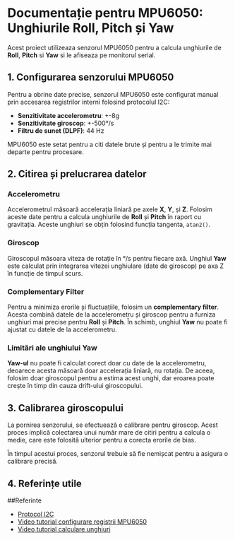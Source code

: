 # Documentație pentru MPU6050: Unghiurile Roll, Pitch și YawAcest proiect utilizeaza senzorul MPU6050 pentru a calcula unghiurile de **Roll**, **Pitch** si **Yaw** si le afiseaza pe monitorul serial.## 1. Configurarea senzorului MPU6050Pentru a obrine date precise, senzorul MPU6050 este configurat manual prin accesarea registrilor interni folosind protocolul I2C:- **Senzitivitate accelerometru**: +-8g- **Senzitivitate giroscop**: +-500°/s- **Filtru de sunet (DLPF)**: 44 HzMPU6050 este setat pentru a citi datele brute și pentru a le trimite mai departe pentru procesare.## 2. Citirea și prelucrarea datelor### AccelerometruAccelerometrul măsoară accelerația liniară pe axele **X**, **Y**, și **Z**. Folosim aceste date pentru a calcula unghiurile de **Roll** și **Pitch** în raport cu gravitația. Aceste unghiuri se obțin folosind funcția tangenta, `atan2()`.### GiroscopGiroscopul măsoara viteza de rotație în °/s pentru fiecare axă. Unghiul **Yaw** este calculat prin integrarea vitezei unghiulare (date de giroscop) pe axa Z în funcție de timpul scurs.### Complementary FilterPentru a minimiza erorile și fluctuațiile, folosim un **complementary filter**. Acesta combină datele de la accelerometru și giroscop pentru a furniza unghiuri mai precise pentru **Roll** și **Pitch**. În schimb, unghiul **Yaw** nu poate fi ajustat cu datele de la accelerometru.### Limitări ale unghiului Yaw**Yaw-ul** nu poate fi calculat corect doar cu date de la accelerometru, deoarece acesta măsoară doar accelerația liniară, nu rotația. De aceea, folosim doar giroscopul pentru a estima acest unghi, dar eroarea poate crește în timp din cauza drift-ului giroscopului.## 3. Calibrarea giroscopuluiLa pornirea senzorului, se efectuează o calibrare pentru giroscop. Acest proces implică colectarea unui număr mare de citiri pentru a calcula o medie, care este folosită ulterior pentru a corecta erorile de bias.În timpul acestui proces, senzorul trebuie să fie nemișcat pentru a asigura o calibrare precisă.## 4. Referințe utile##Referinte- [Protocol I2C](https://docs.arduino.cc/learn/communication/wire/)- [Video tutorial configurare registrii MPU6050](https://www.youtube.com/watch?v=yhz3bRQLvBY&list=PLeuMA6tJBPKsAfRfFuGrEljpBow5hPVD4&index=6)- [Video tutorial calculare unghiuri](https://www.youtube.com/watch?v=7VW_XVbtu9k&list=PLeuMA6tJBPKsAfRfFuGrEljpBow5hPVD4&index=17)